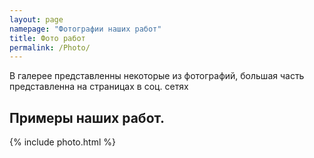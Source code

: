 ```yaml
---
layout: page
namepage: "Фотографии наших работ"
title: Фото работ
permalink: /Photo/
---
```

<p>В галерее представленны некоторые из фотографий, большая часть представленна на страницах в соц. сетях</p>
<h2 class="center fsize">Примеры наших работ.</h2>


{% include photo.html %}

